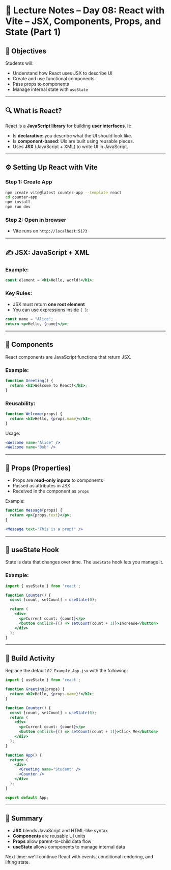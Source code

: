 # 📘 Lecture Notes – Day 08: React with Vite – JSX, Components, Props, and State (Part 1)

## 🧠 Objectives
Students will:
- Understand how React uses JSX to describe UI
- Create and use functional components
- Pass props to components
- Manage internal state with `useState`

---

## 🔍 What is React?

React is a **JavaScript library** for building **user interfaces**. It:
- Is **declarative**: you describe what the UI should look like.
- Is **component-based**: UIs are built using reusable pieces.
- Uses **JSX** (JavaScript + XML) to write UI in JavaScript.

---

## ⚙️ Setting Up React with Vite

### Step 1: Create App
```bash
npm create vite@latest counter-app --template react
cd counter-app
npm install
npm run dev
```

### Step 2: Open in browser
- Vite runs on `http://localhost:5173`

---

## ✍️ JSX: JavaScript + XML

### Example:
```jsx
const element = <h1>Hello, world!</h1>;
```

### Key Rules:
- JSX must return **one root element**
- You can use expressions inside `{ }`:
```jsx
const name = "Alice";
return <p>Hello, {name}</p>;
```

---

## 🧩 Components

React components are JavaScript functions that return JSX.

### Example:
```jsx
function Greeting() {
  return <h2>Welcome to React!</h2>;
}
```

### Reusability:
```jsx
function Welcome(props) {
  return <h3>Hello, {props.name}</h3>;
}
```
Usage:
```jsx
<Welcome name="Alice" />
<Welcome name="Bob" />
```

---

## 🎁 Props (Properties)

- Props are **read-only inputs** to components
- Passed as attributes in JSX
- Received in the component as `props`

Example:
```jsx
function Message(props) {
  return <p>{props.text}</p>;
}

<Message text="This is a prop!" />
```

---

## 🔄 useState Hook

State is data that changes over time. The `useState` hook lets you manage it.

### Example:
```jsx
import { useState } from 'react';

function Counter() {
  const [count, setCount] = useState(0);

  return (
    <div>
      <p>Current count: {count}</p>
      <button onClick={() => setCount(count + 1)}>Increase</button>
    </div>
  );
}
```

---

## 🧪 Build Activity

Replace the default `02_Example_App.jsx` with the following:

```jsx
import { useState } from 'react';

function Greeting(props) {
  return <h2>Hello, {props.name}!</h2>;
}

function Counter() {
  const [count, setCount] = useState(0);
  return (
    <div>
      <p>Current count: {count}</p>
      <button onClick={() => setCount(count + 1)}>Click Me</button>
    </div>
  );
}

function App() {
  return (
    <div>
      <Greeting name="Student" />
      <Counter />
    </div>
  );
}

export default App;
```

---

## 📝 Summary

- **JSX** blends JavaScript and HTML-like syntax
- **Components** are reusable UI units
- **Props** allow parent-to-child data flow
- **useState** allows components to manage internal data

Next time: we'll continue React with events, conditional rendering, and lifting state.
